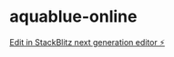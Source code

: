 # aquablue-online

[Edit in StackBlitz next generation editor ⚡️](https://stackblitz.com/~/github.com/Dexhub/aquablue-online)